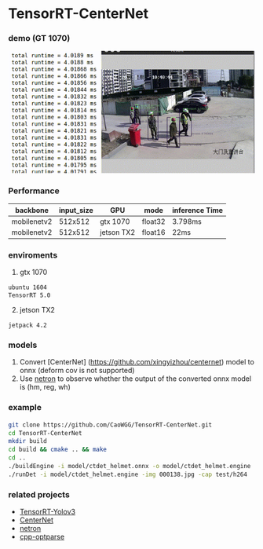 # TensorRT-CenterNet
### demo (GT 1070)
![image](img/show.gif)

### Performance
| backbone       | input_size | GPU      | mode   | inference Time |
|----------------|------------|----------|--------|---------------|
| mobilenetv2    | 512x512    | gtx 1070 |float32 |    3.798ms    |
| mobilenetv2    | 512x512    | jetson TX2|float16 |    22ms      | 

### enviroments
1. gtx 1070
```
ubuntu 1604
TensorRT 5.0

```
2. jetson TX2
```
jetpack 4.2
```
### models
1. Convert [CenterNet] (https://github.com/xingyizhou/centernet) model to onnx (deform cov is not supported)
2. Use [netron](https://github.com/lutzroeder/netron) to observe whether the output of the converted onnx model is (hm, reg, wh)

### example
```bash
git clone https://github.com/CaoWGG/TensorRT-CenterNet.git
cd TensorRT-CenterNet
mkdir build
cd build && cmake .. && make
cd ..
./buildEngine -i model/ctdet_helmet.onnx -o model/ctdet_helmet.engine
./runDet -i model/ctdet_helmet.engine -img 000138.jpg -cap test/h264
```

### related projects
* [TensorRT-Yolov3](https://github.com/lewes6369/TensorRT-Yolov3)
* [CenterNet](centernet)
* [netron](https://github.com/lutzroeder/netron)
* [cpp-optparse](https://github.com/weisslj/cpp-optparse)